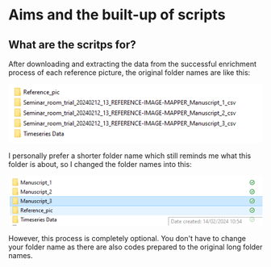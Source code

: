 # Aims and the built-up of scripts

## What are the scritps for?












After downloading and extracting the data from the successful enrichment process of each reference picture, the original folder names are like this:

![Original folder names](Screenshot%202024-02-14%20153212.png)

I personally prefer a shorter folder name which still reminds me what this folder is about, so I changed the folder names into this:

![New folder names](Screenshot%202024-02-14%20153329.png)

However, this process is completely optional. You don't have to change your folder name as there are also codes prepared to the original long folder names. 

